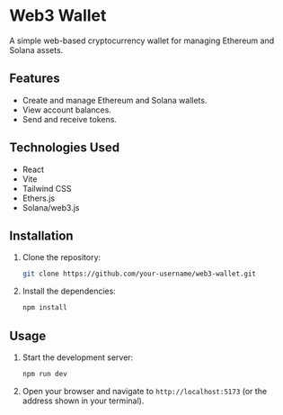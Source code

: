 # Web3 Wallet

A simple web-based cryptocurrency wallet for managing Ethereum and Solana assets.

## Features

*   Create and manage Ethereum and Solana wallets.
*   View account balances.
*   Send and receive tokens.

## Technologies Used

*   React
*   Vite
*   Tailwind CSS
*   Ethers.js
*   Solana/web3.js

## Installation

1.  Clone the repository:
    ```bash
    git clone https://github.com/your-username/web3-wallet.git
    ```
2.  Install the dependencies:
    ```bash
    npm install
    ```

## Usage

1.  Start the development server:
    ```bash
    npm run dev
    ```
2.  Open your browser and navigate to `http://localhost:5173` (or the address shown in your terminal).